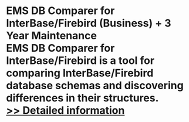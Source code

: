 # EMS DB Comparer for InterBase/Firebird (Business) + 3 Year Maintenance<br />EMS DB Comparer for InterBase/Firebird is a tool for comparing InterBase/Firebird database schemas and discovering differences in their structures.<br />[>> Detailed information](https://secure.shareit.com/shareit/product.html?productid=300068054&affiliateid=200057808)